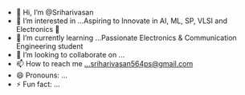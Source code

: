 - 👋 Hi, I’m @Sriharivasan
- 👀 I’m interested in ...Aspiring to Innovate in AI, ML, SP, VLSI and Electronics 🚀
- 🌱 I’m currently learning ...Passionate Electronics & Communication Engineering student
- 💞️ I’m looking to collaborate on ...
- 📫 How to reach me ...sriharivasan564ps@gmail.com
- 😄 Pronouns: ...
- ⚡ Fun fact: ...

<!---
Sriharivasan2k24/Sriharivasan2k24 is a ✨ special ✨ repository because its `README.md` (this file) appears on your GitHub profile.
You can click the Preview link to take a look at your changes.
--->
